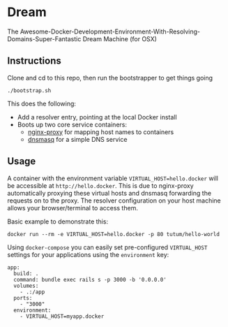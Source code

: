 # Dream

The Awesome-Docker-Development-Environment-With-Resolving-Domains-Super-Fantastic Dream Machine (for OSX)

## Instructions

Clone and cd to this repo, then run the bootstrapper to get things going

`./bootstrap.sh`

This does the following:

* Add a resolver entry, pointing at the local Docker install
* Boots up two core service containers:
  * [nginx-proxy](https://hub.docker.com/r/jwilder/nginx-proxy/) for mapping host names to containers
  * [dnsmasq](https://hub.docker.com/r/andyshinn/dnsmasq/) for a simple DNS service

## Usage

A container with the environment variable `VIRTUAL_HOST=hello.docker` will be accessible at `http://hello.docker`. This is due to nginx-proxy automatically proxying these virtual hosts and dnsmasq forwarding the requests on to the proxy. The resolver configuration on your host machine allows your browser/terminal to access them.

Basic example to demonstrate this:

`docker run --rm -e VIRTUAL_HOST=hello.docker -p 80 tutum/hello-world`

Using `docker-compose` you can easily set pre-configured `VIRTUAL_HOST` settings for your applications using the `environment` key:

```
app:
  build: .
  command: bundle exec rails s -p 3000 -b '0.0.0.0'
  volumes:
    - .:/app
  ports:
    - "3000"
  environment:
    - VIRTUAL_HOST=myapp.docker
```
